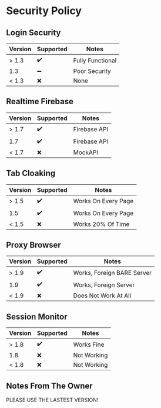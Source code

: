 # Security Policy

## Login Security

| Version | Supported          | Notes            |
| ------- | ------------------ | ---------------- |
| > 1.3   | :heavy_check_mark: | Fully Functional |
|   1.3   | :heavy_minus_sign: | Poor Security    |
| < 1.3   | ❌                | None             |

## Realtime Firebase

| Version | Supported          | Notes           |
| ------- | ------------------ | --------------- |
| > 1.7   | :heavy_check_mark: | Firebase API    |
|   1.7   | :heavy_check_mark: | Firebase API    |
| < 1.7   | ❌                | MockAPI          |

## Tab Cloaking

| Version | Supported          | Notes               |
| ------- | ------------------ | ------------------- |
| > 1.5   | :heavy_check_mark: | Works On Every Page |
|   1.5   | :heavy_check_mark: | Works On Every Page |
| < 1.5   | ❌                | Works 20% Of Time |

## Proxy Browser

| Version | Supported          | Notes           |
| ------- | ------------------ | --------------- |
| > 1.9   | :heavy_check_mark: | Works, Foreign BARE Server |
|   1.9   | :heavy_check_mark: | Works, Foreign Server |
| < 1.9   | ❌                | Does Not Work At All |

## Session Monitor

| Version | Supported          | Notes           |
| ------- | ------------------ | --------------- |
| > 1.8   | :heavy_check_mark: | Works Fine |
|   1.8   | ❌                | Not Working |
| < 1.8   | ❌                | Not Working |

## Notes From The Owner

PLEASE USE THE LASTEST VERSION!

